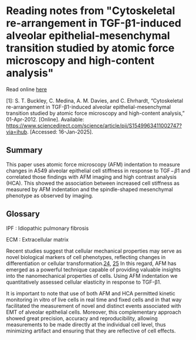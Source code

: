 
# Reading notes from "Cytoskeletal re-arrangement in TGF-β1-induced alveolar epithelial-mesenchymal transition studied by atomic force microscopy and high-content analysis"

Read online [here](https://www.sciencedirect.com/science/article/pii/S1549963411002747?via=ihub)

[1]: S. T. Buckley, C. Medina, A. M. Davies, and C. Ehrhardt, “Cytoskeletal re-arrangement in TGF-β1-induced alveolar epithelial-mesenchymal transition studied by atomic force microscopy and high-content analysis,” 01-Apr-2012. [Online]. Available: https://www.sciencedirect.com/science/article/pii/S1549963411002747?via=ihub. [Accessed: 16-Jan-2025].

## Summary

This paper uses atomic force microscopy (AFM) indentation to measure changes in A549 alveolar epithelial cell stiffness in response to $\text{TGF} \! - \! \beta 1$ and correlated those findings with AFM imaging and high contrast analysis (HCA). This showed the association between increased cell stiffness as measured by AFM indentation and the spindle-shaped mesenchymal phenotype as observed by imaging. 



## Glossary

IPF : Idiopathic pulmonary fibrosis

ECM : Extracellular matrix

Recent studies suggest that cellular mechanical properties may serve as novel biological markers of cell phenotypes, reflecting changes in differentiation or cellular transformation.[24](about:reader?url=https%3A%2F%2Fwww.sciencedirect.com%2Fscience%2Farticle%2Fpii%2FS1549963411002747%3Fvia%3Dihub#bb0120), [25](about:reader?url=https%3A%2F%2Fwww.sciencedirect.com%2Fscience%2Farticle%2Fpii%2FS1549963411002747%3Fvia%3Dihub#bb0125) In this regard, AFM has emerged as a powerful technique capable of providing valuable insights into the nanomechanical properties of cells. Using AFM indentation we quantitatively assessed cellular elasticity in response to TGF-β1.

It is important to note that use of both AFM and HCA permitted kinetic monitoring in vitro of live cells in real time and fixed cells and in that way facilitated the measurement of novel and distinct events associated with EMT of alveolar epithelial cells. Moreover, this complementary approach showed great precision, accuracy and reproducibility, allowing measurements to be made directly at the individual cell level, thus minimizing artifact and ensuring that they are reflective of cell effects.
